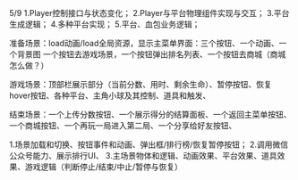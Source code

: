 


5/9
1.Player控制接口与状态变化；
2.Player与平台物理组件实现与交互；
3.平台生成逻辑；
4.多种平台实现；
5.平台、血包业务逻辑；


准备场景：load动画/load全局资源，显示主菜单界面：三个按钮、一个动画、一个背景图
一个按钮去游戏场景，一个按钮弹出排名列表、一个按钮去商城（商城怎么做？）

游戏场景：顶部栏展示部分（当前分数、用时、剩余生命）、暂停按钮、恢复hover按钮、各种平台、主角小球及其控制、道具和触发、

结束场景：一个上传分数按钮、一个展示得分的结算面板、一个返回主菜单按钮、一个商城按钮、一个再玩一局进入第二局、一个分享给好友按钮、




1.场景加载和切换、按钮事件和动画、弹出框/排行榜/恢复暂停按钮；
2.调用微信公众号能力、展示排行UI、
3.主场景物体和逻辑、动画效果、平台效果、道具效果、游戏逻辑（判断停止/结束/中止/暂停与恢复）












